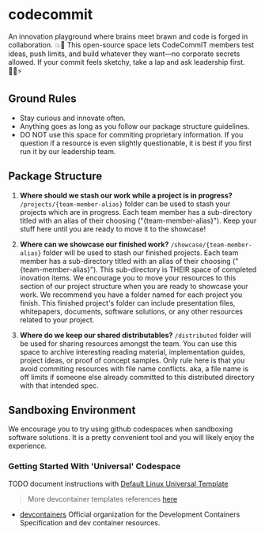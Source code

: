 # codecommit
An innovation playground where brains meet brawn and code is forged in collaboration. 💥🧠 This open-source space lets CodeCommIT members test ideas, push limits, and build whatever they want—no corporate secrets allowed. If your commit feels sketchy, take a lap and ask leadership first. 🏋️‍♂️⚡

## Ground Rules
- Stay curious and innovate often.
- Anything goes as long as you follow our package structure guidelines.
- DO NOT use this space for commiting proprietary information.  If you question if a resource is even slightly questionable, it is best if you first run it by our leadership team.

## Package Structure

1. **Where should we stash our work while a project is in progress?**
`/projects/{team-member-alias}` folder can be used to stash your projects which are in progress.  Each team member has a sub-directory titled with an alias of their choosing ("{team-member-alias}").  Keep your stuff here until you are ready to move it to the showcase!

2. **Where can we showcase our finished work?**
`/showcase/{team-member-alias}` folder will be used to stash our finished projects.  Each team member has a sub-directory titled with an alias of their choosing ("{team-member-alias}").  This sub-directory is THEIR space of completed inovation items.  We encourage you to move your resources to this section of our project structure when you are ready to showcase your work.  We recommend you have a folder named for each project you finish.  This finished project's folder can include presentation files, whitepapers, documents, software solutions, or any other resources related to your project.

3. **Where do we keep our shared distributables?**
`/distributed` folder will be used for sharing resources amongst the team.
You can use this space to archive interesting reading material, implementation guides, project ideas, or proof of concept samples.  Only rule here is that you avoid commiting resources with file name conflicts.
aka, a file name is off limits if someone else already committed to this distributed directory with that intended spec.


## Sandboxing Environment
We encourage you to try using github codespaces when sandboxing software solutions.  It is a pretty convenient tool and you will likely enjoy the experience.

### Getting Started With 'Universal' Codespace
TODO document instructions with [Default Linux Universal Template]([https://github.com/lx-0/devcontainer-templates/tree/main/src/universal-arm64](https://github.com/devcontainers/templates/tree/main/src/universal))

> More devcontainer templates references [here](https://containers.dev/templates)

- [devcontainers](https://github.com/devcontainers)
  Official organization for the Development Containers Specification and dev container resources.


